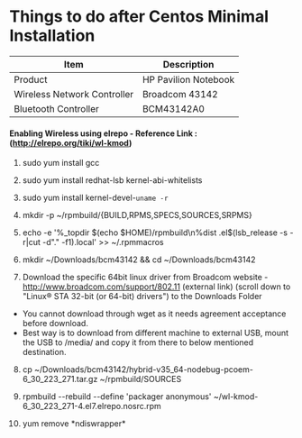 # Things to do after Centos Minimal Installation

| Item | Description |
| --- | --- |
| Product | HP Pavilion Notebook |
| Wireless Network Controller | Broadcom 43142 |
| Bluetooth Controller | BCM43142A0 |


#### Enabling Wireless using elrepo - Reference Link : (http://elrepo.org/tiki/wl-kmod)

1. sudo yum install gcc

2. sudo yum install redhat-lsb kernel-abi-whitelists

3. sudo yum install kernel-devel-`uname -r`

4. mkdir -p ~/rpmbuild/{BUILD,RPMS,SPECS,SOURCES,SRPMS}

5. echo -e '%_topdir $(echo $HOME)/rpmbuild\n%dist .el$(lsb_release -s -r|cut -d"." -f1).local' >> ~/.rpmmacros

6. mkdir ~/Downloads/bcm43142 && cd ~/Downloads/bcm43142

7. Download the specific 64bit linux driver from Broadcom website -  http://www.broadcom.com/support/802.11 (external link) (scroll down to "Linux® STA 32-bit (or 64-bit) drivers") to the Downloads Folder
  - You cannot download through wget as it needs agreement acceptance before download.
  - Best way is to download from different machine to external USB, mount the USB to /media/ and copy it from there to below mentioned destination.

8. cp ~/Downloads/bcm43142/hybrid-v35_64-nodebug-pcoem-6_30_223_271.tar.gz ~/rpmbuild/SOURCES

9. rpmbuild --rebuild --define 'packager anonymous' ~/wl-kmod-6_30_223_271-4.el7.elrepo.nosrc.rpm

10. yum remove \*ndiswrapper\*
